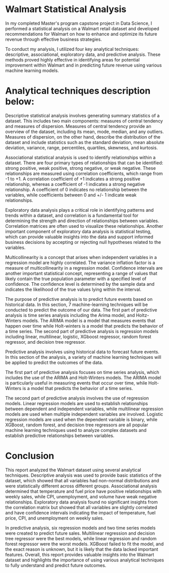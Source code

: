 # Walmart Statistical Analysis

In my completed Master's program capstone project in Data Science, I performed a statistical analysis on a Walmart retail dataset and developed recommendations for Walmart on how to enhance and optimize its future revenue through effective business strategies.

To conduct my analysis, I utilized four key analytical techniques: descriptive, associational, exploratory data, and predictive analysis. These methods proved highly effective in identifying areas for potential improvement within Walmart and in predicting future revenue using various machine learning models.

# Analytical techniques description below:

Descriptive statistical analysis involves generating summary statistics of a dataset. This includes two main components: measures of central tendency and measures of dispersion. Measures of central tendency provide an overview of the dataset, including its mean, mode, median, and any outliers. Measures of dispersion, on the other hand, describe the distribution of the dataset and include statistics such as the standard deviation, mean absolute deviation, variance, range, percentiles, quartiles, skewness, and kurtosis.

Associational statistical analysis is used to identify relationships within a dataset. There are four primary types of relationships that can be identified: strong positive, weak positive, strong negative, or weak negative. These relationships are measured using correlation coefficients, which range from -1 to +1. A correlation coefficient of +1 indicates a strong positive relationship, whereas a coefficient of -1 indicates a strong negative relationship. A coefficient of 0 indicates no relationship between the variables, while coefficients between 0 and +/- 1 indicate weak relationships.

Exploratory data analysis plays a critical role in identifying patterns and trends within a dataset, and correlation is a fundamental tool for determining the strength and direction of relationships between variables. Correlation matrices are often used to visualize these relationships. Another important component of exploratory data analysis is statistical testing, which can provide valuable insights into the data and support informed business decisions by accepting or rejecting null hypotheses related to the variables. 

Multicollinearity is a concept that arises when independent variables in a regression model are highly correlated. The variance inflation factor is a measure of multicollinearity in a regression model. Confidence intervals are another important statistical concept, representing a range of values that likely contain the true population parameter with a specified level of confidence. The confidence level is determined by the sample data and indicates the likelihood of the true values lying within the interval.

The purpose of predictive analysis is to predict future events based on historical data. In this section, 7 machine-learning techniques will be conducted to predict the outcome of our data. The first part of predictive analysis is time series analysis including the Arima model, and Holtz- Winters models. The ARIMA model is a model that measures events that happen over time while Holt-winters is a model that predicts the behavior of a time series. The second part of predictive analysis is regression models including linear, multilinear, logistic, XGboost regressor, random forest regressor, and decision tree regressor.

Predictive analysis involves using historical data to forecast future events. In this section of the analysis, a variety of machine learning techniques will be applied to predict the outcomes of the data.

The first part of predictive analysis focuses on time series analysis, which includes the use of the ARIMA and Holt-Winters models. The ARIMA model is particularly useful in measuring events that occur over time, while Holt-Winters is a model that predicts the behavior of a time series.

The second part of predictive analysis involves the use of regression models. Linear regression models are used to establish relationships between dependent and independent variables, while multilinear regression models are used when multiple independent variables are involved. Logistic regression models are used when the dependent variable is binary, while XGBoost, random forest, and decision tree regressors are all popular machine learning techniques used to analyze complex datasets and establish predictive relationships between variables.

# Conclusion
This report analyzed the Walmart dataset using several analytical techniques. Descriptive analysis was used to provide basic statistics of the dataset, which showed that all variables had non-normal distributions and were statistically different across different groups. Associational analysis determined that temperature and fuel price have positive relationships with weekly sales, while CPI, unemployment, and volume have weak negative relationships. Exploratory data analysis found no significant insights from the correlation matrix but showed that all variables are slightly correlated and have confidence intervals indicating the impact of temperature, fuel price, CPI, and unemployment on weekly sales.

In predictive analysis, six regression models and two time series models were created to predict future sales. Multilinear regression and decision tree regressor were the best models, while linear regression and random forest regressor were the worst models. XGBoost failed to fit the model, and the exact reason is unknown, but it is likely that the data lacked important features. Overall, this report provides valuable insights into the Walmart dataset and highlights the importance of using various analytical techniques to fully understand and predict future outcomes.

